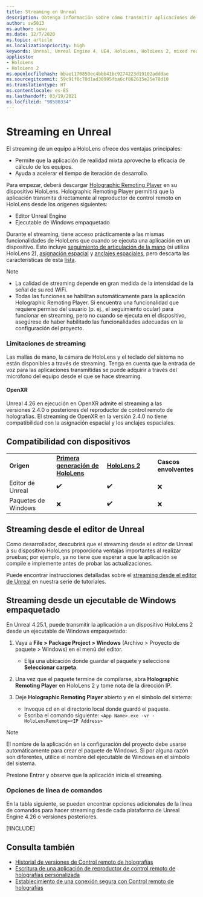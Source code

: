 ```yaml
---
title: Streaming en Unreal
description: Obtenga información sobre cómo transmitir aplicaciones de Unreal a HoloLens 2, incluidas las limitaciones de streaming y las opciones de línea de comandos.
author: sw5813
ms.author: suwu
ms.date: 12/7/2020
ms.topic: article
ms.localizationpriority: high
keywords: Unreal, Unreal Engine 4, UE4, HoloLens, HoloLens 2, mixed reality, streaming, PC, holographic app remoting, holographic remoting player, documentation, mixed reality headset, windows mixed reality headset, virtual reality headset
appliesto:
- HoloLens
- HoloLens 2
ms.openlocfilehash: bbae1170850ec4bbb41bc9274223d19102adddae
ms.sourcegitcommit: 59c91f8c70d1ad30995fba6cf862615e25e78d10
ms.translationtype: HT
ms.contentlocale: es-ES
ms.lasthandoff: 03/19/2021
ms.locfileid: "98580334"
---
```

# <a name="streaming-in-unreal"></a>Streaming en Unreal

El streaming de un equipo a HoloLens ofrece dos ventajas principales: 
* Permite que la aplicación de realidad mixta aproveche la eficacia de cálculo de los equipos. 
* Ayuda a acelerar el tiempo de iteración de desarrollo. 

Para empezar, deberá descargar [Holographic Remoting Player](../platform-capabilities-and-apis/holographic-remoting-player.md) en su dispositivo HoloLens. Holographic Remoting Player permitirá que la aplicación transmita directamente al reproductor de control remoto en HoloLens desde los orígenes siguientes:

* Editor Unreal Engine
* Ejecutable de Windows empaquetado 

Durante el streaming, tiene acceso prácticamente a las mismas funcionalidades de HoloLens que cuando se ejecuta una aplicación en un dispositivo. Esto incluye [seguimiento de articulación de la mano](unreal-hand-tracking.md) (si utiliza HoloLens 2), [asignación espacial](unreal-spatial-mapping.md) y [anclajes espaciales](unreal-spatial-anchors.md), pero descarta las características de esta [lista](../platform-capabilities-and-apis/holographic-remoting-troubleshooting.md). 

> [!NOTE]
> * La calidad de streaming depende en gran medida de la intensidad de la señal de su red WiFi.
> * Todas las funciones se habilitan automáticamente para la aplicación Holographic Remoting Player. Si encuentra una funcionalidad que requiere permiso del usuario (p. ej., el seguimiento ocular) para funcionar en streaming, pero no cuando se ejecuta en el dispositivo, asegúrese de haber habilitado las funcionalidades adecuadas en la configuración del proyecto.

### <a name="streaming-limitations"></a>Limitaciones de streaming

Las mallas de mano, la cámara de HoloLens y el teclado del sistema no están disponibles a través de streaming. Tenga en cuenta que la entrada de voz para las aplicaciones transmitidas se puede adquirir a través del micrófono del equipo desde el que se hace streaming.

#### <a name="openxr"></a>OpenXR

Unreal 4.26 en ejecución en OpenXR admite el streaming a las versiones 2.4.0 o posteriores del reproductor de control remoto de holografías. El streaming de OpenXR en la versión 2.4.0 no tiene compatibilidad con la asignación espacial y los anclajes espaciales. 

## <a name="device-support"></a>Compatibilidad con dispositivos

<table>
    <colgroup>
    <col width="33%" />
    <col width="33%" />
    <col width="33%" />
    </colgroup>
    <tr>
        <td><strong>Origen</strong></td>
        <td><a href="/hololens/hololens1-hardware"><strong>Primera generación de HoloLens</strong></a></td>
        <td><a href="https://www.microsoft.com/hololens/hardware"><strong>HoloLens 2</strong></a></td>
        <td><strong>Cascos envolventes</strong></td>
    </tr>
     <tr>
        <td>Editor de Unreal</td>
        <td>✔️</td>
        <td>✔️</td>
        <td>❌</td>
    </tr>
    <tr>
        <td>Paquetes de Windows</td>
        <td>❌</td>
        <td>✔️</td>
        <td>❌</td>
    </tr>

</table>

## <a name="streaming-from-the-unreal-editor"></a>Streaming desde el editor de Unreal

Como desarrollador, descubrirá que el streaming desde el editor de Unreal a su dispositivo HoloLens proporciona ventajas importantes al realizar pruebas; por ejemplo, ya no tiene que esperar a que la aplicación se compile e implemente antes de probar las actualizaciones.

Puede encontrar instrucciones detalladas sobre el [streaming desde el editor de Unreal](tutorials/unreal-uxt-ch6.md#device-only-streaming) en nuestra serie de tutoriales.

## <a name="streaming-from-a-packaged-windows-executable"></a>Streaming desde un ejecutable de Windows empaquetado

En Unreal 4.25.1, puede transmitir la aplicación a un dispositivo HoloLens 2 desde un ejecutable de Windows empaquetado: 

1. Vaya a **File > Package Project > Windows** (Archivo > Proyecto de paquete > Windows) en el menú del editor. 
    * Elija una ubicación donde guardar el paquete y seleccione **Seleccionar carpeta**.

2. Una vez que el paquete termine de compilarse, abra **Holographic Remoting Player** en HoloLens 2 y tome nota de la dirección IP. 
3. Deje **Holographic Remoting Player** abierto y en el símbolo del sistema: 
    * Invoque cd en el directorio local donde guardó el paquete.
    * Escriba el comando siguiente: `<App Name>.exe -vr -HoloLensRemoting=<IP Address>`

> [!NOTE]
> El nombre de la aplicación en la configuración del proyecto debe usarse automáticamente para crear el paquete de Windows. Si por alguna razón son diferentes, utilice el nombre del ejecutable de Windows en el símbolo del sistema.

Presione Entrar y observe que la aplicación inicia el streaming.

### <a name="command-line-options"></a>Opciones de línea de comandos

En la tabla siguiente, se pueden encontrar opciones adicionales de la línea de comandos para hacer streaming desde cada plataforma de Unreal Engine 4.26 o versiones posteriores. 

[!INCLUDE[](includes/tabs-streaming-args.md)]

## <a name="see-also"></a>Consulta también

* [Historial de versiones de Control remoto de holografías](../platform-capabilities-and-apis/holographic-remoting-version-history.md)
* [Escritura de una aplicación de reproductor de control remoto de holografías personalizada](../platform-capabilities-and-apis/holographic-remoting-create-player.md)
* [Establecimiento de una conexión segura con Control remoto de holografías](../platform-capabilities-and-apis/holographic-remoting-secure-connection.md)